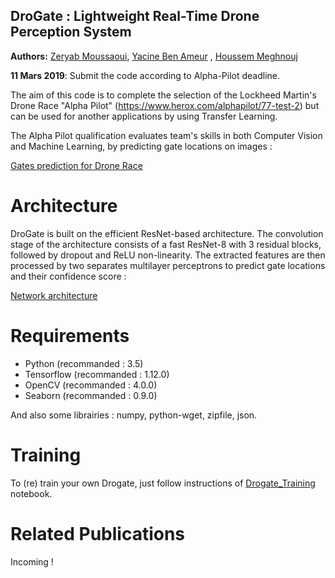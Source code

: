 ## DroGate : Lightweight Real-Time Drone Perception System

**Authors:** [Zeryab Moussaoui](https://fr.linkedin.com/in/zeryab-moussaoui-9a728029), [Yacine Ben Ameur]( https://www.linkedin.com/in/yacine-ben-ameur-b15aa0165) , [Houssem Meghnouj](https://www.facebook.com/azumachi.ken)

**11 Mars 2019**: Submit the code according to Alpha-Pilot deadline.

The aim of this code is to complete the selection of the Lockheed Martin's Drone Race "Alpha Pilot" (https://www.herox.com/alphapilot/77-test-2) but can be used for another applications by using Transfer Learning. 

The Alpha Pilot qualification evaluates team's skills in both Computer Vision and Machine Learning, by predicting gate locations on images :

[Gates prediction for Drone Race](images/gate_location.png)

# Architecture

DroGate is built on the efficient ResNet-based architecture. The convolution stage of the architecture consists of a fast ResNet-8 with 3 residual blocks, followed by dropout and ReLU non-linearity.
The extracted features are then processed by two separates multilayer perceptrons to predict gate locations and their confidence score :

[Network architecture](images/network.png)

# Requirements

* Python (recommanded : 3.5)
* Tensorflow (recommanded : 1.12.0)
* OpenCV (recommanded : 4.0.0)
* Seaborn (recommanded : 0.9.0)

And also some librairies : numpy, python-wget, zipfile, json.

# Training

To (re) train your own Drogate, just follow instructions of [Drogate_Training](Training_Drogate.ipynb) notebook.

# Related Publications

Incoming !

